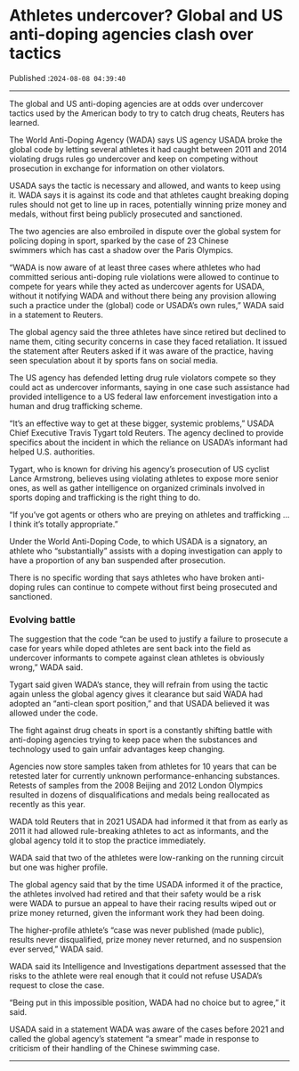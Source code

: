 # Athletes undercover? Global and US anti-doping agencies clash over tactics

Published :`2024-08-08 04:39:40`

---

The global and US anti-doping agencies are at odds over undercover tactics used by the American body to try to catch drug cheats, Reuters has learned.

The World Anti-Doping Agency (WADA) says US agency USADA broke the global code by letting several athletes it had caught between 2011 and 2014 violating drugs rules go undercover and keep on competing without prosecution in exchange for information on other violators.

USADA says the tactic is necessary and allowed, and wants to keep using it. WADA says it is against its code and that athletes caught breaking doping rules should not get to line up in races, potentially winning prize money and medals, without first being publicly prosecuted and sanctioned.

The two agencies are also embroiled in dispute over the global system for policing doping in sport, sparked by the case of 23 Chinese swimmers which has cast a shadow over the Paris Olympics.

“WADA is now aware of at least three cases where athletes who had committed serious anti-doping rule violations were allowed to continue to compete for years while they acted as undercover agents for USADA, without it notifying WADA and without there being any provision allowing such a practice under the (global) code or USADA’s own rules,” WADA said in a statement to Reuters.

The global agency said the three athletes have since retired but declined to name them, citing security concerns in case they faced retaliation. It issued the statement after Reuters asked if it was aware of the practice, having seen speculation about it by sports fans on social media.

The US agency has defended letting drug rule violators compete so they could act as undercover informants, saying in one case such assistance had provided intelligence to a US federal law enforcement investigation into a human and drug trafficking scheme.

“It’s an effective way to get at these bigger, systemic problems,” USADA Chief Executive Travis Tygart told Reuters. The agency declined to provide specifics about the incident in which the reliance on USADA’s informant had helped U.S. authorities.

Tygart, who is known for driving his agency’s prosecution of US cyclist Lance Armstrong, believes using violating athletes to expose more senior ones, as well as gather intelligence on organized criminals involved in sports doping and trafficking is the right thing to do.

“If you’ve got agents or others who are preying on athletes and trafficking … I think it’s totally appropriate.”

Under the World Anti-Doping Code, to which USADA is a signatory, an athlete who “substantially” assists with a doping investigation can apply to have a proportion of any ban suspended after prosecution.

There is no specific wording that says athletes who have broken anti-doping rules can continue to compete without first being prosecuted and sanctioned.

### Evolving battle

The suggestion that the code “can be used to justify a failure to prosecute a case for years while doped athletes are sent back into the field as undercover informants to compete against clean athletes is obviously wrong,” WADA said.

Tygart said given WADA’s stance, they will refrain from using the tactic again unless the global agency gives it clearance but said WADA had adopted an “anti-clean sport position,” and that USADA believed it was allowed under the code.

The fight against drug cheats in sport is a constantly shifting battle with anti-doping agencies trying to keep pace when the substances and technology used to gain unfair advantages keep changing.

Agencies now store samples taken from athletes for 10 years that can be retested later for currently unknown performance-enhancing substances. Retests of samples from the 2008 Beijing and 2012 London Olympics resulted in dozens of disqualifications and medals being reallocated as recently as this year.

WADA told Reuters that in 2021 USADA had informed it that from as early as 2011 it had allowed rule-breaking athletes to act as informants, and the global agency told it to stop the practice immediately.

WADA said that two of the athletes were low-ranking on the running circuit but one was higher profile.

The global agency said that by the time USADA informed it of the practice, the athletes involved had retired and that their safety would be a risk were WADA to pursue an appeal to have their racing results wiped out or prize money returned, given the informant work they had been doing.

The higher-profile athlete’s “case was never published (made public), results never disqualified, prize money never returned, and no suspension ever served,” WADA said.

WADA said its Intelligence and Investigations department assessed that the risks to the athlete were real enough that it could not refuse USADA’s request to close the case.

“Being put in this impossible position, WADA had no choice but to agree,” it said.

USADA said in a statement WADA was aware of the cases before 2021 and called the global agency’s statement “a smear” made in response to criticism of their handling of the Chinese swimming case.

---

